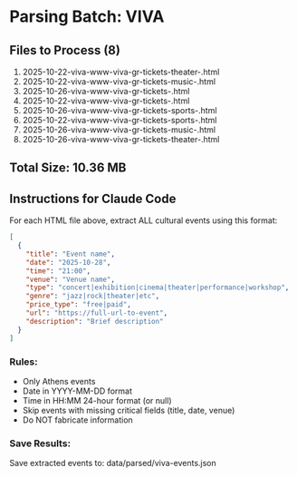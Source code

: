 # Parsing Batch: VIVA

## Files to Process (8)
1. 2025-10-22-viva-www-viva-gr-tickets-theater-.html
2. 2025-10-22-viva-www-viva-gr-tickets-music-.html
3. 2025-10-26-viva-www-viva-gr-tickets-.html
4. 2025-10-22-viva-www-viva-gr-tickets-.html
5. 2025-10-26-viva-www-viva-gr-tickets-sports-.html
6. 2025-10-22-viva-www-viva-gr-tickets-sports-.html
7. 2025-10-26-viva-www-viva-gr-tickets-music-.html
8. 2025-10-26-viva-www-viva-gr-tickets-theater-.html

## Total Size: 10.36 MB

## Instructions for Claude Code

For each HTML file above, extract ALL cultural events using this format:

```json
[
  {
    "title": "Event name",
    "date": "2025-10-28",
    "time": "21:00",
    "venue": "Venue name",
    "type": "concert|exhibition|cinema|theater|performance|workshop",
    "genre": "jazz|rock|theater|etc",
    "price_type": "free|paid",
    "url": "https://full-url-to-event",
    "description": "Brief description"
  }
]
```

### Rules:
- Only Athens events
- Date in YYYY-MM-DD format
- Time in HH:MM 24-hour format (or null)
- Skip events with missing critical fields (title, date, venue)
- Do NOT fabricate information

### Save Results:
Save extracted events to: data/parsed/viva-events.json
